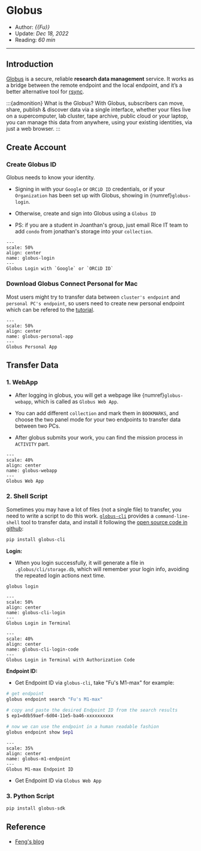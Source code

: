 # Globus

- Author: *{{Fu}}*
- Update: *Dec 18, 2022*
- Reading: *60 min*

---





## Introduction

[Globus](https://www.globus.org/) is a secure, reliable **research data management** service. It works as a bridge between the remote endpoint and the local endpoint,  and it’s a better alternative tool for [rsync](https://rsync.samba.org/).


:::{admonition} What is the Globus?
With Globus, subscribers can move, share, publish & discover data via a single
interface, whether your files live on a supercomputer, lab cluster, tape archive,
public cloud or your laptop, you can manage this data from anywhere, using your
existing identities, via just a web browser.
:::


## Create Account

### Create Globus ID

Globus needs to know your identity.

- Signing in with your `Google` or `ORCiD ID` credentials, or if your `Organization` has been set up with Globus, showing in {numref}`globus-login`.

- Otherwise, create and sign into Globus using a `Globus ID`

- PS: if you are a student in Joanthan's group, just email Rice IT team to add `condo` from jonathan's storage into your `collection`.


```{figure} ./files/globus-login.jpg
---
scale: 50%
align: center
name: globus-login
---
Globus Login with `Google` or `ORCiD ID`
```


### Download Globus Connect Personal for Mac
Most users might try to transfer data between `cluster's endpoint` and `personal PC's endpoint`, so users need to create new personal endpoint which can be refered to the 
[tutorial](https://docs.globus.org/how-to/globus-connect-personal-mac/).

```{figure} ./files/globus-personal-app.jpg
---
scale: 50%
align: center
name: globus-personal-app
---
Globus Personal App
```

## Transfer Data

### 1. WebApp

- After logging in globus, you will get a webpage like {numref}`globus-webapp`, which is called as `Globus Web App`. 

- You can add different `collection` and mark them in `BOOKMARKS`, and choose the two panel mode for your two endpoints to transfer data between two PCs.

- After globus submits your work, you can find the mission process in `ACTIVITY` part.

```{figure} ./files/globus-webapp.jpg
---
scale: 40%
align: center
name: globus-webapp
---
Globus Web App
```




### 2. Shell Script
Sometimes you may have a lot of files (not a single file) to transfer, you need to write a script to do this work. [`globus-cli`](https://docs.globus.org/cli/) provides a `command-line-shell` tool to transfer data, and install it following the [open source code in github](https://github.com/globus/globus-cli):

```bash
pip install globus-cli
```

**Login:**

- When you login successfully, it will generate a file in `.globus/cli/storage.db`, which will remember your login info, avoiding the repeated login actions next time. 

```bash
globus login
```

```{figure} ./files/globus-cli-login.jpg
---
scale: 50%
align: center
name: globus-cli-login
---
Globus Login in Terminal
```

```{figure} ./files/globus-cli-login-code.jpg
---
scale: 40%
align: center
name: globus-cli-login-code
---
Globus Login in Terminal with Authorization Code
```


**Endpoint ID:**

- Get Endpoint ID via `globus-cli`, take "Fu's M1-max" for example:

```bash
# get endpoint
globus endpoint search "Fu's M1-max"

# copy and paste the desired Endpoint ID from the search results
$ ep1=ddb59aef-6d04-11e5-ba46-xxxxxxxxxx

# now we can use the endpoint in a human readable fashion
globus endpoint show $ep1
```
```{figure} ./files/globus-m1-endpoint.jpg
---
scale: 35%
align: center
name: globus-m1-endpoint
---
Globus M1-max Endpoint ID
```


- Get Endpoint ID via `Globus Web App`






### 3. Python Script

```bash
pip install globus-sdk
```

## Reference

- [Feng's blog](http://marscfeng.github.io/post/Fast-data-transfer-sync-using-globus/)




